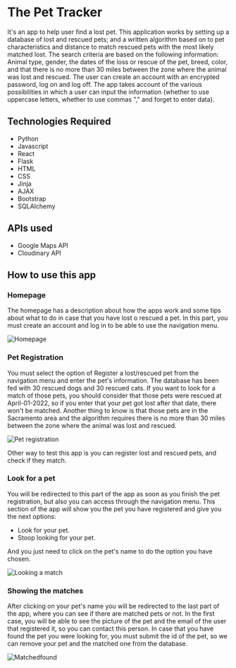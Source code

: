 # The Pet Tracker
It's an app to help user find a lost pet. This application works by setting up a database of lost and rescued pets; and a written algorithm based on to pet characteristics and distance to match rescued pets with the most likely matched lost. The search criteria are based on the following information: Animal type, gender, the dates of the loss or rescue of the pet, breed, color, and that there is no more than 30 miles between the zone where the animal was lost and rescued. The user can create an account with an encrypted password, log on and log off. The app takes account of the various possibilities in which a user can input the information (whether to use uppercase letters, whether to use commas "," and forget to enter data).


## Technologies Required

- Python
-  Javascript
-  React
-  Flask
-  HTML
-  CSS
-  Jinja
-  AJAX
-  Bootstrap
-  SQLAlchemy

## APIs used

- Google Maps API
- Cloudinary API
 

## How to use this app

### Homepage

The homepage has a description about how the apps work and some tips about what to do in case that you have lost o rescued a pet.
In this part, you must create an account and log in to be able to use the navigation menu.

![Homepage](https://user-images.githubusercontent.com/80706744/178648646-32f5139d-b299-4e0d-986f-7348ea50f371.PNG)



### Pet Registration

You must select the option of Register a lost/rescued pet from the navigation menu and enter the pet's information.
The database has been fed with 30 rescued dogs and 30 rescued cats.
If you want to look for a match of those pets, you should consider that those pets were rescued at April-01-2022, so if you enter that your pet got lost after that date, there won't be matched. Another thing to know is that those pets are in the Sacramento area and the algorithm requires there is no more than 30 miles between the zone where the animal was lost and rescued.

![Pet registration](https://user-images.githubusercontent.com/80706744/178648775-231ae0ed-0ef3-4fd5-b18c-49893c1b67ae.PNG)

Other way to test this app is you can register lost and rescued pets, and check if they match.

### Look for a pet
You will be redirected to this part of the app as soon as you finish the pet registration, but also you can access through the navigation menu.
This section of the app will show you the pet you have registered and give you the next options:
- Look for your pet.
- Stoop looking for your pet.

And you just need to click on the pet's name to do the option you have chosen.

![Looking a match](https://user-images.githubusercontent.com/80706744/178648847-15fd1528-2e70-467c-b675-b4eb0c769746.PNG)



### Showing the matches

After clicking on your pet's name you will be redirected to the last part of the app, where you can see if there are matched pets or not. In the first case, you will be able to see the picture of the pet and the email of the user that registered it, so you can contact this person.
In case that you have found the pet you were looking for, you must submit the id of the pet, so  we can remove your pet and the matched one from the database.

![Matchedfound](https://user-images.githubusercontent.com/80706744/178649524-31df24cb-97a6-4833-b582-e649d793586e.PNG)
